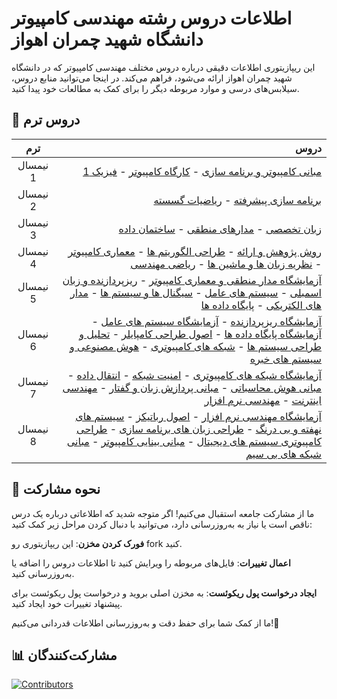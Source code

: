 # اطلاعات دروس رشته مهندسی کامپیوتر دانشگاه شهید چمران اهواز


 این ریپازیتوری اطلاعات دقیقی درباره دروس مختلف مهندسی کامپیوتر که در دانشگاه شهید چمران اهواز ارائه می‌شود، فراهم می‌کند. در اینجا می‌توانید منابع دروس، سیلابس‌های درسی و موارد مربوطه دیگر را برای کمک به مطالعات خود پیدا کنید.

## 📝 دروس ترم
| ترم | دروس
| :-----:|-------: |
| نیمسال 1 | [مبانی کامپیوتر و برنامه سازی](./%D9%86%DB%8C%D9%85%D8%B3%D8%A7%D9%84%201/%D9%85%D8%A8%D8%A7%D9%86%DB%8C%20%DA%A9%D8%A7%D9%85%D9%BE%DB%8C%D9%88%D8%AA%D8%B1%20%D9%88%20%D8%A8%D8%B1%D9%86%D8%A7%D9%85%D9%87%20%D8%B3%D8%A7%D8%B2%DB%8C/README.md) - [کارگاه کامپیوتر](./%D9%86%DB%8C%D9%85%D8%B3%D8%A7%D9%84%201/%DA%A9%D8%A7%D8%B1%DA%AF%D8%A7%D9%87%20%DA%A9%D8%A7%D9%85%D9%BE%DB%8C%D9%88%D8%AA%D8%B1/README.md) - [فیزیک 1](/نیمسال%201/فیزیک%201/README.md) |
| نیمسال 2 | [برنامه سازی پیشرفته](./%D9%86%DB%8C%D9%85%D8%B3%D8%A7%D9%84%202/%D8%A8%D8%B1%D9%86%D8%A7%D9%85%D9%87%20%D8%B3%D8%A7%D8%B2%DB%8C%20%D9%BE%DB%8C%D8%B4%D8%B1%D9%81%D8%AA%D9%87/README.md) - [ریاضیات گسسته](./%D9%86%DB%8C%D9%85%D8%B3%D8%A7%D9%84%202/%D8%B1%DB%8C%D8%A7%D8%B6%DB%8C%D8%A7%D8%AA%20%DA%AF%D8%B3%D8%B3%D8%AA%D9%87/README.md) |
| نیمسال 3 | [زبان تخصصی](./%D9%86%DB%8C%D9%85%D8%B3%D8%A7%D9%84%203/%D8%B2%D8%A8%D8%A7%D9%86%20%D8%AA%D8%AE%D8%B5%D8%B5%DB%8C/README.md) - [مدارهای منطقی](./%D9%86%DB%8C%D9%85%D8%B3%D8%A7%D9%84%203/%D9%85%D8%AF%D8%A7%D8%B1%D9%87%D8%A7%DB%8C%20%D9%85%D9%86%D8%B7%D9%82%DB%8C/README.md) - [ساختمان داده](./نیمسال%203/ساختمان%20داده/README.md) |
| نیمسال 4 | [روش پژوهش و ارائه](./%D9%86%DB%8C%D9%85%D8%B3%D8%A7%D9%84%204/%D8%B1%D9%88%D8%B4%20%D9%BE%DA%98%D9%88%D9%87%D8%B4%20%D9%88%20%D8%A7%D8%B1%D8%A7%D8%A6%D9%87/README.md) - [طراحی الگوریتم ها](./%D9%86%DB%8C%D9%85%D8%B3%D8%A7%D9%84%204/%D8%B7%D8%B1%D8%A7%D8%AD%DB%8C%20%D8%A7%D9%84%DA%AF%D9%88%D8%B1%DB%8C%D8%AA%D9%85%20%D9%87%D8%A7/README.md) - [معماری کامپیوتر](./%D9%86%DB%8C%D9%85%D8%B3%D8%A7%D9%84%204/%D9%85%D8%B9%D9%85%D8%A7%D8%B1%DB%8C%20%DA%A9%D8%A7%D9%85%D9%BE%DB%8C%D9%88%D8%AA%D8%B1/README.md) - [نظریه زبان ها و ماشین ها](./%D9%86%DB%8C%D9%85%D8%B3%D8%A7%D9%84%204/%D9%86%D8%B8%D8%B1%DB%8C%D9%87%20%D8%B2%D8%A8%D8%A7%D9%86%20%D9%87%D8%A7%20%D9%88%20%D9%85%D8%A7%D8%B4%DB%8C%D9%86%20%D9%87%D8%A7/README.md) - [ریاضی مهندسی](/نیمسال%204/ریاضی%20مهندسی/README.md) |
| نیمسال 5 | [آزمایشگاه مدار منطقی و معماری کامپیوتر](./%D9%86%DB%8C%D9%85%D8%B3%D8%A7%D9%84%205/%D8%A2%D8%B2%D9%85%D8%A7%DB%8C%D8%B4%DA%AF%D8%A7%D9%87%20%D9%85%D8%AF%D8%A7%D8%B1%20%D9%85%D9%86%D8%B7%D9%82%DB%8C%20%D9%88%20%D9%85%D8%B9%D9%85%D8%A7%D8%B1%DB%8C%20%DA%A9%D8%A7%D9%85%D9%BE%DB%8C%D9%88%D8%AA%D8%B1/README.md) - [ریزپردازنده و زبان اسمبلی](./%D9%86%DB%8C%D9%85%D8%B3%D8%A7%D9%84%205/%D8%B1%DB%8C%D8%B2%D9%BE%D8%B1%D8%AF%D8%A7%D8%B2%D9%86%D8%AF%D9%87%20%D9%88%20%D8%B2%D8%A8%D8%A7%D9%86%20%D8%A7%D8%B3%D9%85%D8%A8%D9%84%DB%8C/README.md) - [سیستم های عامل](./%D9%86%DB%8C%D9%85%D8%B3%D8%A7%D9%84%205/%D8%B3%DB%8C%D8%B3%D8%AA%D9%85%20%D9%87%D8%A7%DB%8C%20%D8%B9%D8%A7%D9%85%D9%84/README.md) - [سیگنال ها و سیستم ها](./%D9%86%DB%8C%D9%85%D8%B3%D8%A7%D9%84%205/%D8%B3%DB%8C%DA%AF%D9%86%D8%A7%D9%84%20%D9%87%D8%A7%20%D9%88%20%D8%B3%DB%8C%D8%B3%D8%AA%D9%85%20%D9%87%D8%A7/README.md) - [مدار های الکتریکی](./%D9%86%DB%8C%D9%85%D8%B3%D8%A7%D9%84%205/%D9%85%D8%AF%D8%A7%D8%B1%20%D9%87%D8%A7%DB%8C%20%D8%A7%D9%84%DA%A9%D8%AA%D8%B1%DB%8C%DA%A9%DB%8C/README.md) - [پایگاه داده ها](./%D9%86%DB%8C%D9%85%D8%B3%D8%A7%D9%84%205/%D9%BE%D8%A7%DB%8C%DA%AF%D8%A7%D9%87%20%D8%AF%D8%A7%D8%AF%D9%87%20%D9%87%D8%A7/README.md) |
| نیمسال 6 | [آزمایشگاه ریزپردازنده](./%D9%86%DB%8C%D9%85%D8%B3%D8%A7%D9%84%206/%D8%A2%D8%B2%D9%85%D8%A7%DB%8C%D8%B4%DA%AF%D8%A7%D9%87%20%D8%B1%DB%8C%D8%B2%D9%BE%D8%B1%D8%AF%D8%A7%D8%B2%D9%86%D8%AF%D9%87/README.md) - [آزمایشگاه سیستم های عامل](./%D9%86%DB%8C%D9%85%D8%B3%D8%A7%D9%84%206/%D8%A2%D8%B2%D9%85%D8%A7%DB%8C%D8%B4%DA%AF%D8%A7%D9%87%20%D8%B3%DB%8C%D8%B3%D8%AA%D9%85%20%D9%87%D8%A7%DB%8C%20%D8%B9%D8%A7%D9%85%D9%84/README.md) - [آزمایشگاه پایگاه داده ها](./%D9%86%DB%8C%D9%85%D8%B3%D8%A7%D9%84%206/%D8%A2%D8%B2%D9%85%D8%A7%DB%8C%D8%B4%DA%AF%D8%A7%D9%87%20%D9%BE%D8%A7%DB%8C%DA%AF%D8%A7%D9%87%20%D8%AF%D8%A7%D8%AF%D9%87%20%D9%87%D8%A7/README.md) - [اصول طراحی کامپایلر](./%D9%86%DB%8C%D9%85%D8%B3%D8%A7%D9%84%206/%D8%A7%D8%B5%D9%88%D9%84%20%D8%B7%D8%B1%D8%A7%D8%AD%DB%8C%20%DA%A9%D8%A7%D9%85%D9%BE%D8%A7%DB%8C%D9%84%D8%B1/README.md) - [تحلیل و طراحی سیستم ها](./%D9%86%DB%8C%D9%85%D8%B3%D8%A7%D9%84%206/%D8%AA%D8%AD%D9%84%DB%8C%D9%84%20%D9%88%20%D8%B7%D8%B1%D8%A7%D8%AD%DB%8C%20%D8%B3%DB%8C%D8%B3%D8%AA%D9%85%20%D9%87%D8%A7/README.md) - [شبکه های کامپیوتری](./%D9%86%DB%8C%D9%85%D8%B3%D8%A7%D9%84%206/%D8%B4%D8%A8%DA%A9%D9%87%20%D9%87%D8%A7%DB%8C%20%DA%A9%D8%A7%D9%85%D9%BE%DB%8C%D9%88%D8%AA%D8%B1%DB%8C/README.md) - [هوش مصنوعی و سیستم های خبره](./%D9%86%DB%8C%D9%85%D8%B3%D8%A7%D9%84%206/%D9%87%D9%88%D8%B4%20%D9%85%D8%B5%D9%86%D9%88%D8%B9%DB%8C%20%D9%88%20%D8%B3%DB%8C%D8%B3%D8%AA%D9%85%20%D9%87%D8%A7%DB%8C%20%D8%AE%D8%A8%D8%B1%D9%87/README.md) |
| نیمسال 7 | [آزمایشگاه شبکه های کامپیوتری](./%D9%86%DB%8C%D9%85%D8%B3%D8%A7%D9%84%207/%D8%A2%D8%B2%D9%85%D8%A7%DB%8C%D8%B4%DA%AF%D8%A7%D9%87%20%D8%B4%D8%A8%DA%A9%D9%87%20%D9%87%D8%A7%DB%8C%20%DA%A9%D8%A7%D9%85%D9%BE%DB%8C%D9%88%D8%AA%D8%B1%DB%8C/README.md) - [امنیت شبکه](./%D9%86%DB%8C%D9%85%D8%B3%D8%A7%D9%84%207/%D8%A7%D9%85%D9%86%DB%8C%D8%AA%20%D8%B4%D8%A8%DA%A9%D9%87/README.md) - [انتقال داده](./%D9%86%DB%8C%D9%85%D8%B3%D8%A7%D9%84%207/%D8%A7%D9%86%D8%AA%D9%82%D8%A7%D9%84%20%D8%AF%D8%A7%D8%AF%D9%87/README.md) - [مبانی هوش محاسباتی](./%D9%86%DB%8C%D9%85%D8%B3%D8%A7%D9%84%207/%D9%85%D8%A8%D8%A7%D9%86%DB%8C%20%D9%87%D9%88%D8%B4%20%D9%85%D8%AD%D8%A7%D8%B3%D8%A8%D8%A7%D8%AA%DB%8C/README.md) - [مبانی پردازش زبان و گفتار](./%D9%86%DB%8C%D9%85%D8%B3%D8%A7%D9%84%207/%D9%85%D8%A8%D8%A7%D9%86%DB%8C%20%D9%BE%D8%B1%D8%AF%D8%A7%D8%B2%D8%B4%20%D8%B2%D8%A8%D8%A7%D9%86%20%D9%88%20%DA%AF%D9%81%D8%AA%D8%A7%D8%B1/README.md) - [مهندسی اینترنت](./%D9%86%DB%8C%D9%85%D8%B3%D8%A7%D9%84%207/%D9%85%D9%87%D9%86%D8%AF%D8%B3%DB%8C%20%D8%A7%DB%8C%D9%86%D8%AA%D8%B1%D9%86%D8%AA/README.md) - [مهندسی نرم افزار](./%D9%86%DB%8C%D9%85%D8%B3%D8%A7%D9%84%207/%D9%85%D9%87%D9%86%D8%AF%D8%B3%DB%8C%20%D9%86%D8%B1%D9%85%20%D8%A7%D9%81%D8%B2%D8%A7%D8%B1/README.md) |
| نیمسال 8 | [آزمایشگاه مهندسی نرم افزار](./%D9%86%DB%8C%D9%85%D8%B3%D8%A7%D9%84%208/%D8%A2%D8%B2%D9%85%D8%A7%DB%8C%D8%B4%DA%AF%D8%A7%D9%87%20%D9%85%D9%87%D9%86%D8%AF%D8%B3%DB%8C%20%D9%86%D8%B1%D9%85%20%D8%A7%D9%81%D8%B2%D8%A7%D8%B1/README.md) - [اصول رباتیکز](./%D9%86%DB%8C%D9%85%D8%B3%D8%A7%D9%84%208/%D8%A7%D8%B5%D9%88%D9%84%20%D8%B1%D8%A8%D8%A7%D8%AA%DB%8C%DA%A9%D8%B2/README.md) - [سیستم های نهفته و بی درنگ](./%D9%86%DB%8C%D9%85%D8%B3%D8%A7%D9%84%208/%D8%B3%DB%8C%D8%B3%D8%AA%D9%85%20%D9%87%D8%A7%DB%8C%20%D9%86%D9%87%D9%81%D8%AA%D9%87%20%D9%88%20%D8%A8%DB%8C%20%D8%AF%D8%B1%D9%86%DA%AF/README.md) - [طراحی زبان های برنامه سازی](./%D9%86%DB%8C%D9%85%D8%B3%D8%A7%D9%84%208/%D8%B7%D8%B1%D8%A7%D8%AD%DB%8C%20%D8%B2%D8%A8%D8%A7%D9%86%20%D9%87%D8%A7%DB%8C%20%D8%A8%D8%B1%D9%86%D8%A7%D9%85%D9%87%20%D8%B3%D8%A7%D8%B2%DB%8C/README.md) - [طراحی کامپیوتری سیستم های دیجیتال](./%D9%86%DB%8C%D9%85%D8%B3%D8%A7%D9%84%208/%D8%B7%D8%B1%D8%A7%D8%AD%DB%8C%20%DA%A9%D8%A7%D9%85%D9%BE%DB%8C%D9%88%D8%AA%D8%B1%DB%8C%20%D8%B3%DB%8C%D8%B3%D8%AA%D9%85%20%D9%87%D8%A7%DB%8C%20%D8%AF%DB%8C%D8%AC%DB%8C%D8%AA%D8%A7%D9%84/README.md) - [مبانی بینایی کامپیوتر](./%D9%86%DB%8C%D9%85%D8%B3%D8%A7%D9%84%208/%D9%85%D8%A8%D8%A7%D9%86%DB%8C%20%D8%A8%DB%8C%D9%86%D8%A7%DB%8C%DB%8C%20%DA%A9%D8%A7%D9%85%D9%BE%DB%8C%D9%88%D8%AA%D8%B1/README.md) - [مبانی شبکه های بی سیم](./%D9%86%DB%8C%D9%85%D8%B3%D8%A7%D9%84%208/%D9%85%D8%A8%D8%A7%D9%86%DB%8C%20%D8%B4%D8%A8%DA%A9%D9%87%20%D9%87%D8%A7%DB%8C%20%D8%A8%DB%8C%20%D8%B3%DB%8C%D9%85/README.md) |


## 🤝 نحوه مشارکت
ما از مشارکت جامعه استقبال می‌کنیم! اگر متوجه شدید که اطلاعاتی درباره یک درس ناقص است یا نیاز به به‌روزرسانی دارد، می‌توانید با دنبال کردن مراحل زیر کمک کنید:

**فورک کردن مخزن**: این ریپازیتوری رو fork کنید.
  
**اعمال تغییرات**: فایل‌های مربوطه را ویرایش کنید تا اطلاعات دروس را اضافه یا به‌روزرسانی کنید.

**ایجاد درخواست پول ریکوئست**: به مخزن اصلی بروید و درخواست پول ریکوئست برای پیشنهاد تغییرات خود ایجاد کنید.

ما از کمک شما برای حفظ دقت و به‌روزرسانی اطلاعات  قدردانی می‌کنیم!🚀

## 📊 مشارکت‌کنندگان
<a href="https://github.com/CE-SCU/scu-computer-engineering-courses/graphs/contributors">
  <img src="https://contrib.rocks/image?repo=CE-SCU/scu-computer-engineering-courses" alt="Contributors"/>
</a>



